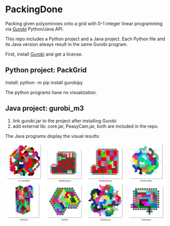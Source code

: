 # PackingDone
Packing given polyominoes onto a grid with 0-1 integer linear programming via [Gurobi](https://www.gurobi.com/) Python/Java API.

This repo includes a Python project and a Java project. Each Python file and its Java version always result in the same Gurobi program.

First, install [Gurobi](https://www.gurobi.com/) and get a license.

## Python project: PackGrid
install: python -m pip install gurobipy

The python programs have no visualization. 

## Java project: gurobi_m3
1. link gurobi.jar to the project after installing Gurobi
2. add external lib: core.jar, PeasyCam.jar, both are included in the repo.

The Java programs display the visual results:

![results](https://github.com/whitegreen/PackingDone/blob/main/javaDisplay.png)

